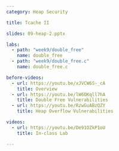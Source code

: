 ```yaml
---
category: Heap Security

title: Tcache II

slides: 09-heap-2.pptx

labs:
  - path: "week9/double_free"
    name: double_free
  - path: "week9/double_free.c"
    name: double_free.c

before-videos:
  - url: https://youtu.be/xJVCW6S-_cA
    title: Overview
  - url: https://youtu.be/lW6OKqll7hA
    title: Double Free Vulnerabilities
  - url: https://youtu.be/RzwGuABzQZY
    title: Heap Overflow Vulnerabilities

videos:
  - url: https://youtu.be/De91OZkP1oU
    title: In-class Lab

---
```

